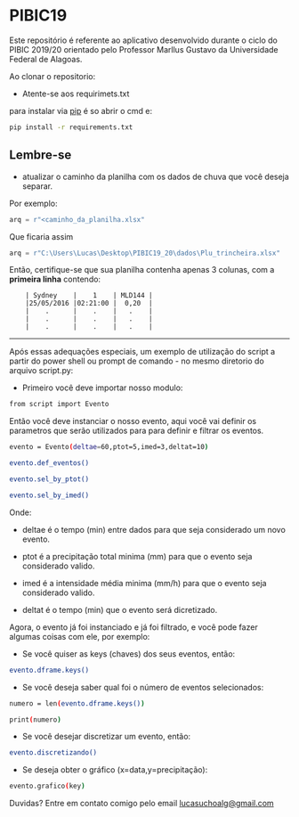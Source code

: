 # PIBIC19

Este repositório é referente ao aplicativo desenvolvido durante o ciclo do PIBIC 2019/20 orientado pelo Professor Marllus Gustavo da Universidade Federal de Alagoas.


Ao clonar o repositorio:

- Atente-se aos requirimets.txt

para instalar via [pip](https://pip.pypa.io/en/stable/) é so abrir o cmd e:

```bash
pip install -r requirements.txt
```
## Lembre-se
- atualizar o caminho da planilha com os dados de chuva que você deseja separar.

Por exemplo:
```python
arq = r"<caminho_da_planilha.xlsx"
```
Que ficaria assim

```python
arq = r"C:\Users\Lucas\Desktop\PIBIC19_20\dados\Plu_trincheira.xlsx"
```
Então, certifique-se que sua planilha contenha apenas 3 colunas, com a **primeira linha** contendo:


        | Sydney    |    1    | MLD144 |
        |25/05/2016 |02:21:00 |  0,20  |
        |    .      |    .    |   .    |
        |    .      |    .    |   .    |
        |    .      |    .    |   .    |


-------------

Após essas adequações especiais, um exemplo de utilização do script a partir do power shell ou prompt de comando - no mesmo diretorio do arquivo script.py:

- Primeiro você deve importar nosso modulo:
```bash
from script import Evento
``` 
Então você deve instanciar o nosso evento, aqui você vai definir os parametros que
serão utilizados para para definir e filtrar os eventos.

```bash  
evento = Evento(deltae=60,ptot=5,imed=3,deltat=10)

evento.def_eventos()

evento.sel_by_ptot()

evento.sel_by_imed()
``` 
Onde:
- deltae é o tempo (min) entre dados para que seja considerado um novo evento.

- ptot é a precipitação total minima (mm) para que o evento seja considerado valido.

- imed é a intensidade média minima (mm/h) para que o evento seja considerado valido.

- deltat é o tempo (min) que o evento será dicretizado.

Agora, o evento já foi instanciado e já foi filtrado, e você pode fazer algumas coisas com ele, por exemplo:

- Se você quiser as keys (chaves) dos seus eventos, então:
```bash  
evento.dframe.keys()
```
- Se você deseja saber qual foi o número de eventos selecionados:
```bash  
numero = len(evento.dframe.keys())

print(numero)
```

- Se você desejar discretizar um evento, então:
```bash  
evento.discretizando()
```  
- Se deseja obter o gráfico (x=data,y=precipitação):
```bash 
evento.grafico(key)
```    

Duvidas? Entre em contato comigo pelo email lucasuchoalg@gmail.com
